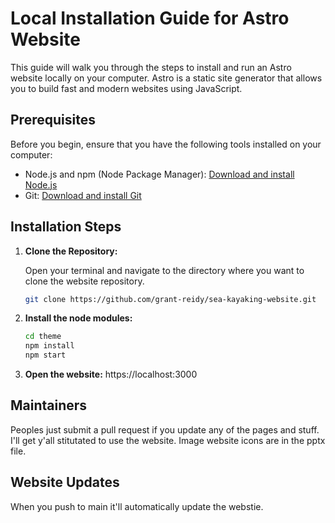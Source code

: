 # Local Installation Guide for Astro Website

This guide will walk you through the steps to install and run an Astro website locally on your computer. Astro is a static site generator that allows you to build fast and modern websites using JavaScript.

## Prerequisites

Before you begin, ensure that you have the following tools installed on your computer:

- Node.js and npm (Node Package Manager): [Download and install Node.js](https://nodejs.org/)
- Git: [Download and install Git](https://git-scm.com/)

## Installation Steps

1. **Clone the Repository:**

   Open your terminal and navigate to the directory where you want to clone the website repository.

   ```sh
   git clone https://github.com/grant-reidy/sea-kayaking-website.git

2. **Install the node modules:**

   ```sh
   cd theme
   npm install
   npm start

3. **Open the website:**
   https://localhost:3000

## Maintainers

Peoples just submit a pull request if you update any of the pages and stuff. I'll get y'all stitutated to use the website.
Image website icons are in the pptx file.

## Website Updates
When you push to main it'll automatically update the webstie.
